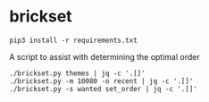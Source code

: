 # brickset

```
pip3 install -r requirements.txt
```

A script to assist with determining the optimal order

```
./brickset.py themes | jq -c '.[]'
./brickset.py -m 10080 -o recent | jq -c '.[]'
./brickset.py -s wanted set_order | jq -c '.[]'
```
